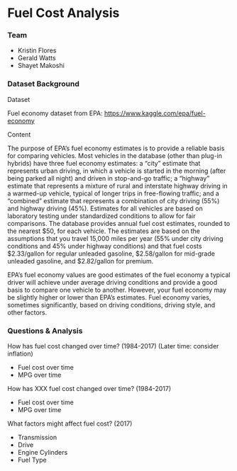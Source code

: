 # Fuel Cost Analysis

### Team

- Kristin Flores
- Gerald Watts
- Shayet Makoshi

### Dataset Background

Dataset

Fuel economy dataset from EPA: https://www.kaggle.com/epa/fuel-economy

Content

The purpose of EPA’s fuel economy estimates is to provide a reliable basis for comparing vehicles. Most vehicles in the database (other than plug-in hybrids) have three fuel economy estimates: a “city” estimate that represents urban driving, in which a vehicle is started in the morning (after being parked all night) and driven in stop-and-go traffic; a “highway” estimate that represents a mixture of rural and interstate highway driving in a warmed-up vehicle, typical of longer trips in free-flowing traffic; and a “combined” estimate that represents a combination of city driving (55%) and highway driving (45%). Estimates for all vehicles are based on laboratory testing under standardized conditions to allow for fair comparisons.
The database provides annual fuel cost estimates, rounded to the nearest $50, for each vehicle. The estimates are based on the assumptions that you travel 15,000 miles per year (55% under city driving conditions and 45% under highway conditions) and that fuel costs $2.33/gallon for regular unleaded gasoline, $2.58/gallon for mid-grade unleaded gasoline, and $2.82/gallon for premium.

EPA’s fuel economy values are good estimates of the fuel economy a typical driver will achieve under average driving conditions and provide a good basis to compare one vehicle to another. However, your fuel economy may be slightly higher or lower than EPA’s estimates. Fuel economy varies, sometimes significantly, based on driving conditions, driving style, and other factors.

### Questions & Analysis

How has fuel cost changed over time? (1984-2017) (Later time: consider inflation)

- Fuel cost over time
- MPG over time

How has XXX fuel cost changed over time? (1984-2017)

- Fuel cost over time
- MPG over time

What factors might affect fuel cost? (2017)

- Transmission
- Drive
- Engine Cylinders
- Fuel Type
